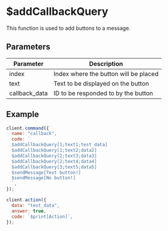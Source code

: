 # $addCallbackQuery
This function is used to add buttons to a message.

## Parameters
| Parameter      | Description                      |
| -------------- | -------------------------------- |
| index          | Index where the button will be placed |
| text           | Text to be displayed on the button |
| callback_data  | ID to be responded to by the button |

## Example
```js
client.command({
  name: "callback",
  code: `
  $addCallbackQuery[1;text1;test_data]
  $addCallbackQuery[1;text2;data2]
  $addCallbackQuery[2;text3;data3]
  $addCallbackQuery[2;text4;data4]
  $addCallbackQuery[3;text5;data5]
  $sendMessage[Text button!]
  $sendMessage[No button!]
  `,
});

client.action({
  data: "test_data",
  answer: true,
  code: `$print[Action]`,
});
```